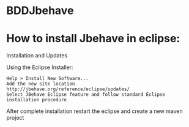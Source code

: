 # BDDJbehave

How to install Jbehave in eclipse:
==================================
Installation and Updates

Using the Eclipse Installer:

    Help > Install New Software...
    Add the new site location http://jbehave.org/reference/eclipse/updates/
    Select JBehave Eclipse feature and follow standard Eclipse installation procedure

After complete installation restart the eclipse and create a new maven project
